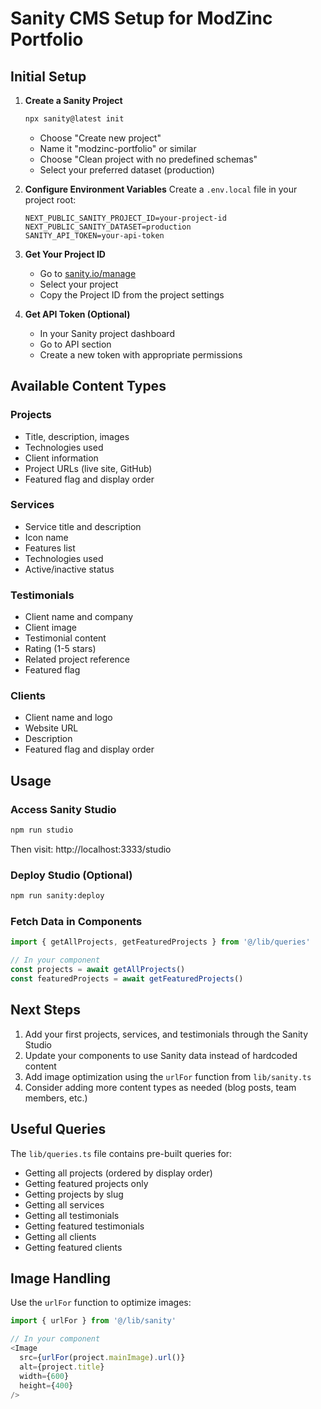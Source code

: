 # Sanity CMS Setup for ModZinc Portfolio

## Initial Setup

1. **Create a Sanity Project**
   ```bash
   npx sanity@latest init
   ```
   - Choose "Create new project"
   - Name it "modzinc-portfolio" or similar
   - Choose "Clean project with no predefined schemas"
   - Select your preferred dataset (production)

2. **Configure Environment Variables**
   Create a `.env.local` file in your project root:
   ```env
   NEXT_PUBLIC_SANITY_PROJECT_ID=your-project-id
   NEXT_PUBLIC_SANITY_DATASET=production
   SANITY_API_TOKEN=your-api-token
   ```

3. **Get Your Project ID**
   - Go to [sanity.io/manage](https://sanity.io/manage)
   - Select your project
   - Copy the Project ID from the project settings

4. **Get API Token (Optional)**
   - In your Sanity project dashboard
   - Go to API section
   - Create a new token with appropriate permissions

## Available Content Types

### Projects
- Title, description, images
- Technologies used
- Client information
- Project URLs (live site, GitHub)
- Featured flag and display order

### Services
- Service title and description
- Icon name
- Features list
- Technologies used
- Active/inactive status

### Testimonials
- Client name and company
- Client image
- Testimonial content
- Rating (1-5 stars)
- Related project reference
- Featured flag

### Clients
- Client name and logo
- Website URL
- Description
- Featured flag and display order

## Usage

### Access Sanity Studio
```bash
npm run studio
```
Then visit: http://localhost:3333/studio

### Deploy Studio (Optional)
```bash
npm run sanity:deploy
```

### Fetch Data in Components
```typescript
import { getAllProjects, getFeaturedProjects } from '@/lib/queries'

// In your component
const projects = await getAllProjects()
const featuredProjects = await getFeaturedProjects()
```

## Next Steps

1. Add your first projects, services, and testimonials through the Sanity Studio
2. Update your components to use Sanity data instead of hardcoded content
3. Add image optimization using the `urlFor` function from `lib/sanity.ts`
4. Consider adding more content types as needed (blog posts, team members, etc.)

## Useful Queries

The `lib/queries.ts` file contains pre-built queries for:
- Getting all projects (ordered by display order)
- Getting featured projects only
- Getting projects by slug
- Getting all services
- Getting all testimonials
- Getting featured testimonials
- Getting all clients
- Getting featured clients

## Image Handling

Use the `urlFor` function to optimize images:
```typescript
import { urlFor } from '@/lib/sanity'

// In your component
<Image 
  src={urlFor(project.mainImage).url()} 
  alt={project.title}
  width={600}
  height={400}
/>
```


